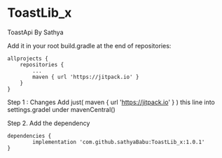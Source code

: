 # ToastLib_x
ToastApi By Sathya


Add it in your root build.gradle at the end of repositories:

	allprojects {
		repositories {
			...
			maven { url 'https://jitpack.io' }
		}
	}
  Step 1 : Changes Add just(	maven { url 'https://jitpack.io' } ) this line into settings.gradel under mavenCentral()
  
Step 2. Add the dependency

	dependencies {
	        implementation 'com.github.sathyaBabu:ToastLib_x:1.0.1'
	}

